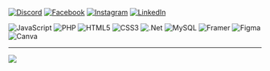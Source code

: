 
[![Discord](https://img.shields.io/badge/Discord-%237289DA.svg?logo=discord&logoColor=white)](https://discord.gg/GabZ#4983) [![Facebook](https://img.shields.io/badge/Facebook-%231877F2.svg?logo=Facebook&logoColor=white)](https://facebook.com/jrrmygb) [![Instagram](https://img.shields.io/badge/Instagram-%23E4405F.svg?logo=Instagram&logoColor=white)](https://instagram.com/@jrrmygb_) [![LinkedIn](https://img.shields.io/badge/LinkedIn-%230077B5.svg?logo=linkedin&logoColor=white)](https://linkedin.com/in/jerremygb) 

![JavaScript](https://img.shields.io/badge/javascript-%23323330.svg?style=for-the-badge&logo=javascript&logoColor=%23F7DF1E) ![PHP](https://img.shields.io/badge/php-%23777BB4.svg?style=for-the-badge&logo=php&logoColor=white) ![HTML5](https://img.shields.io/badge/html5-%23E34F26.svg?style=for-the-badge&logo=html5&logoColor=white) ![CSS3](https://img.shields.io/badge/css3-%231572B6.svg?style=for-the-badge&logo=css3&logoColor=white) ![.Net](https://img.shields.io/badge/.NET-5C2D91?style=for-the-badge&logo=.net&logoColor=white) ![MySQL](https://img.shields.io/badge/mysql-%2300f.svg?style=for-the-badge&logo=mysql&logoColor=white) ![Framer](https://img.shields.io/badge/Framer-black?style=for-the-badge&logo=framer&logoColor=blue) 	![Figma](https://img.shields.io/badge/figma-%23F24E1E.svg?style=for-the-badge&logo=figma&logoColor=white) ![Canva](https://img.shields.io/badge/Canva-%2300C4CC.svg?style=for-the-badge&logo=Canva&logoColor=white)


---
[![](https://visitcount.itsvg.in/api?id=Jerremygab&icon=9&color=0)](https://visitcount.itsvg.in)

<!-- Proudly created with GPRM ( https://gprm.itsvg.in ) -->
